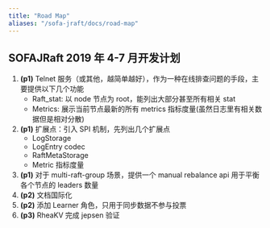 ```yaml
---
title: "Road Map"
aliases: "/sofa-jraft/docs/road-map"
---
```


## SOFAJRaft 2019 年 4-7 月开发计划

1. **(p1)** Telnet 服务（或其他，越简单越好），作为一种在线排查问题的手段，主要提供以下几个功能
	- Raft_stat: 以 node 节点为 root，能列出大部分甚至所有相关 stat
	- Metrics: 展示当前节点最新的所有 metrics 指标度量(虽然日志里有相关数据但是相对分散)
2. **(p1)** 扩展点：引入 SPI 机制，先列出几个扩展点
	- LogStorage
	- LogEntry codec
	- RaftMetaStorage
	- Metric 指标度量
3. **(p1)** 对于 multi-raft-group 场景，提供一个 manual rebalance api 用于平衡各个节点的 leaders 数量
4. **(p2)** 文档国际化
5. **(p2)** 添加 Learner 角色，只用于同步数据不参与投票
6. **(p3)** RheaKV 完成 jepsen 验证        
